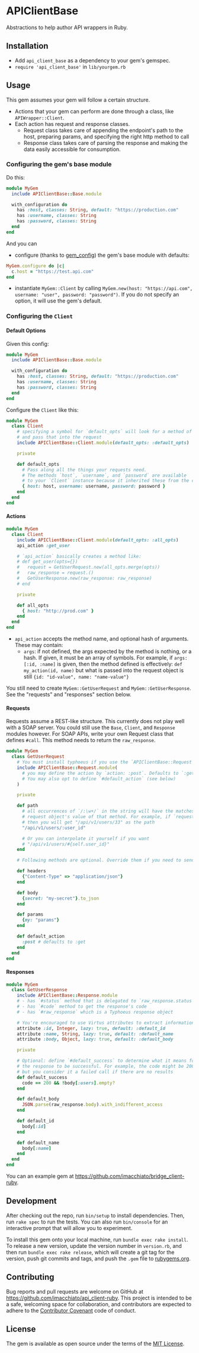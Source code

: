 # APIClientBase

Abstractions to help author API wrappers in Ruby.

## Installation

- Add `api_client_base` as a dependency to your gem's gemspec.
- `require 'api_client_base'` in `lib/yourgem.rb`

## Usage

This gem assumes your gem will follow a certain structure.

- Actions that your gem can perform are done through a class, like `APIWrapper::Client`.
- Each action has request and response classes.
  - Request class takes care of appending the endpoint's path to the host, preparing params, and specifying the right http method to call
  - Response class takes care of parsing the response and making the data easily accessible for consumption.

### Configuring the gem's base module

Do this:

```ruby
module MyGem
  include APIClientBase::Base.module

  with_configuration do
    has :host, classes: String, default: "https://production.com"
    has :username, classes: String
    has :password, classes: String
  end
end
```

And you can

- configure (thanks to [gem_config](https://github.com/krautcomputing/gem_config)) the gem's base module with defaults:

```ruby
MyGem.configure do |c|
  c.host = "https://test.api.com"
end
```

- instantiate `MyGem::Client` by calling `MyGem.new(host: "https://api.com", username: "user", password: "password")`. If you do not specify an option, it will use the gem's default.

### Configuring the `Client`

#### Default Options

Given this config:

```ruby
module MyGem
  include APIClientBase::Base.module

  with_configuration do
    has :host, classes: String, default: "https://production.com"
    has :username, classes: String
    has :password, classes: String
  end
end
```

Configure the `Client` like this:

```ruby
module MyGem
  class Client
    # specifying a symbol for `default_opts` will look for a method of that name
    # and pass that into the request
    include APIClientBase::Client.module(default_opts: :default_opts)

    private

    def default_opts
      # Pass along all the things your requests need.
      # The methods `host`, `username`, and `password` are available
      # to your `Client` instance because it inherited these from the configuration.
      { host: host, username: username, password: password }
    end
  end
end
```

#### Actions

```ruby
module MyGem
  class Client
    include APIClientBase::Client.module(default_opts: :all_opts)
    api_action :get_user

    # `api_action` basically creates a method like:
    # def get_user(opts={})
    #   request = GetUserRequest.new(all_opts.merge(opts))
    #   raw_response = request.()
    #   GetUserResponse.new(raw_response: raw_response)
    # end

    private

    def all_opts
      { host: "http://prod.com" }
    end
  end
end
```

- `api_action` accepts the method name, and optional hash of arguments. These may contain:
  - `args`: if not defined, the args expected by the method is nothing, or a hash. If given, it must be an array of symbols. For example, if `args: [:id, :name]` is given, then the method defined is effectively: `def my_action(id, name)` but what is passed into the request object is still `{id: "id-value", name: "name-value"}`

You still need to create `MyGem::GetUserRequest` and `MyGem::GetUserResponse`. See the "requests" and "responses" section below.

#### Requests

Requests assume a REST-like structure. This currently does not play well with a SOAP server. You could still use the `Base`, `Client`, and `Response` modules however. For SOAP APIs, write your own Request class that defines `#call`. This method needs to return the `raw_response`.

```ruby
module MyGem
  class GetUserRequest
    # You must install typhoeus if you use the `APIClientBase::Request`. Add it to your gemfile.
    include APIClientBase::Request.module(
      # you may define the action by `action: :post`. Defaults to `:get`.
      # You may also opt to define `#default_action` (see below)
    )

    private

    def path
      # all occurrences of `/:\w+/` in the string will have the matches replaced with the
      # request object's value of that method. For example, if `request.user_id` is 33
      # then you will get "/api/v1/users/33" as the path
      "/api/v1/users/:user_id"

      # Or you can interpolate it yourself if you want
      # "/api/v1/users/#{self.user_id}"
    end

    # Following methods are optional. Override them if you need to send something specific

    def headers
      {"Content-Type" => "application/json"}
    end

    def body
      {secret: "my-secret"}.to_json
    end

    def params
      {my: "params"}
    end

    def default_action
      :post # defaults to :get
    end
  end
end
```

#### Responses

```ruby
module MyGem
  class GetUserResponse
    include APIClientBase::Response.module
    # - has `#status` method that is delegated to `raw_response.status`
    # - has `#code` method to get the response's code
    # - has `#raw_response` which is a Typhoeus response object

    # You're encouraged to use Virtus attributes to extract information cleanly
    attribute :id, Integer, lazy: true, default: :default_id
    attribute :name, String, lazy: true, default: :default_name
    attribute :body, Object, lazy: true, default: :default_body

    private

    # Optional: define `#default_success` to determine what it means for
    # the response to be successful. For example, the code might be 200
    # but you consider it a failed call if there are no results
    def default_success
      code == 200 && !body[:users].empty?
    end

    def default_body
      JSON.parse(raw_response.body).with_indifferent_access
    end

    def default_id
      body[:id]
    end

    def default_name
      body[:name]
    end
  end
end
```

You can an example gem at https://github.com/imacchiato/bridge_client-ruby.

## Development

After checking out the repo, run `bin/setup` to install dependencies. Then, run `rake spec` to run the tests. You can also run `bin/console` for an interactive prompt that will allow you to experiment.

To install this gem onto your local machine, run `bundle exec rake install`. To release a new version, update the version number in `version.rb`, and then run `bundle exec rake release`, which will create a git tag for the version, push git commits and tags, and push the `.gem` file to [rubygems.org](https://rubygems.org).

## Contributing

Bug reports and pull requests are welcome on GitHub at https://github.com/imacchiato/api_client-ruby. This project is intended to be a safe, welcoming space for collaboration, and contributors are expected to adhere to the [Contributor Covenant](http://contributor-covenant.org) code of conduct.

## License

The gem is available as open source under the terms of the [MIT License](http://opensource.org/licenses/MIT).
